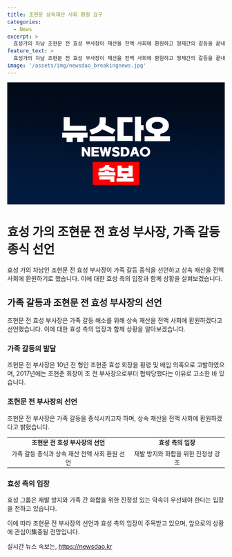 ```yaml
---
title: 조현문 상속재산 사회 환원 요구
categories:
  - News
excerpt: >
  효성가의 차남 조현문 전 효성 부사장이 재산을 전액 사회에 환원하고 형제간의 갈등을 끝내고 싶다는 의지를 밝혔습니다. 그에 대해 효성 측은 재발 방지와 화합을 강조했습니다. 조 전 부사장은 효성 경영권에 관심이 없다며 선례를 만들고자 한다고 전했습니다. KBS 뉴스 황다예입니다.
feature_text: >
  효성가의 차남 조현문 전 효성 부사장이 재산을 전액 사회에 환원하고 형제간의 갈등을 끝내고 싶다는 의지를 밝혔습니다. 그에 대해 효성 측은 재발 방지와 화합을 강조했습니다. 조 전 부사장은 효성 경영권에 관심이 없다며 선례를 만들고자 한다고 전했습니다. KBS 뉴스 황다예입니다.
image: '/assets/img/newsdao_breakingnews.jpg'
---
```


<p><img src="/assets/img/newsdao_breakingnews.jpg" alt="bookingtag 속보" /></p>

<h1>효성 가의 조현문 전 효성 부사장, 가족 갈등 종식 선언</h1>

<p data-ke-size="size16">효성 가의 차남인 조현문 전 효성 부사장이 가족 갈등 종식을 선언하고 상속 재산을 전액 사회에 환원하기로 했습니다. 이에 대한 효성 측의 입장과 함께 상황을 살펴보겠습니다.</p>

<h2 data-ke-size="size26">가족 갈등과 조현문 전 효성 부사장의 선언</h2>

<p data-ke-size="size16">조현문 전 효성 부사장은 가족 갈등 해소를 위해 상속 재산을 전액 사회에 환원하겠다고 선언했습니다. 이에 대한 효성 측의 입장과 함께 상황을 알아보겠습니다.</p>

<h3>가족 갈등의 발달</h3>

<p data-ke-size="size16">조현문 전 부사장은 10년 전 형인 조현준 효성 회장을 횡령 및 배임 의혹으로 고발하였으며, 2017년에는 조현준 회장이 조 전 부사장으로부터 협박당했다는 이유로 고소한 바 있습니다.</p>

<h3>조현문 전 부사장의 선언</h3>

<p data-ke-size="size16">조현문 전 부사장은 가족 갈등을 종식시키고자 하며, 상속 재산을 전액 사회에 환원하겠다고 밝혔습니다.</p>

<table>
    <tbody>
        <tr>
            <td style="text-align: center; height: 17px;"><b>조현문 전 효성 부사장의 선언</b></td>
            <td style="text-align: center; height: 17px;"><b>효성 측의 입장</b></td>
        </tr>
        <tr>
            <td style="text-align: center; height: 17px;">가족 갈등 종식과 상속 재산 전액 사회 환원 선언</td>
            <td style="text-align: center; height: 17px;">재발 방지와 화합을 위한 진정성 강조</td>
        </tr>
    </tbody>
</table>

<h3>효성 측의 입장</h3>

<p data-ke-size="size16">효성 그룹은 재발 방지와 가족 간 화합을 위한 진정성 있는 약속이 우선돼야 한다는 입장을 전하고 있습니다.</p>

<p data-ke-size="size16">이에 따라 조현문 전 부사장의 선언과 효성 측의 입장이 주목받고 있으며, 앞으로의 상황에 관심이集중될 전망입니다.</p>
실시간 뉴스 속보는, <a href="https://newsdao.kr" rel="dofollow">https://newsdao.kr</a>


